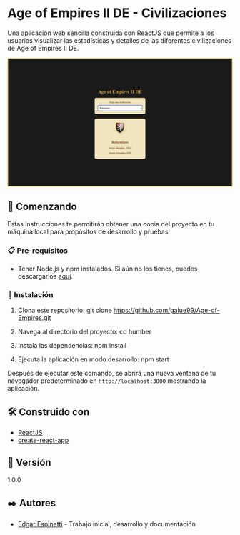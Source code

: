 # Age of Empires II DE - Civilizaciones

Una aplicación web sencilla construida con ReactJS que permite a los usuarios visualizar las estadísticas y detalles de las diferentes civilizaciones de Age of Empires II DE.

![Captura de pantalla de la aplicación](./src/assets/img/pantalla.png)

## 🚀 Comenzando

Estas instrucciones te permitirán obtener una copia del proyecto en tu máquina local para propósitos de desarrollo y pruebas.

### 📋 Pre-requisitos

- Tener Node.js y npm instalados. Si aún no los tienes, puedes descargarlos [aquí](https://nodejs.org/).

### 🔧 Instalación

1. Clona este repositorio:
   git clone https://github.com/galue99/Age-of-Empires.git

2. Navega al directorio del proyecto:
cd humber

3. Instala las dependencias:
npm install

4. Ejecuta la aplicación en modo desarrollo:
npm start


Después de ejecutar este comando, se abrirá una nueva ventana de tu navegador predeterminado en `http://localhost:3000` mostrando la aplicación.

## 🛠️ Construido con

- [ReactJS](https://reactjs.org/)
- [create-react-app](https://create-react-app.dev/)

## 📌 Versión

1.0.0

## ✒️ Autores

- [Edgar Espinetti](https://www.linkedin.com/in/edgar-espinetti-061556a6/) - Trabajo inicial, desarrollo y documentación



